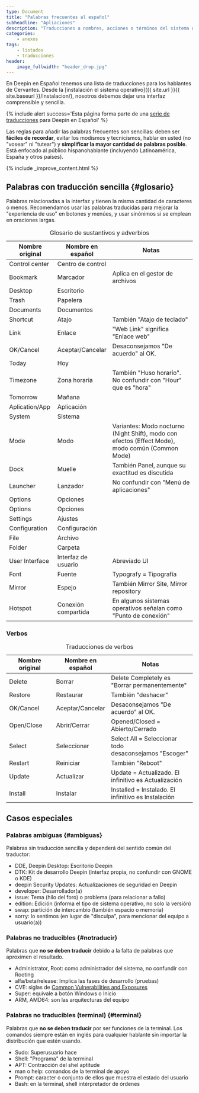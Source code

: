 ```yaml
---
type: Document
title: "Palabras frecuentes al español"
subheadline: "Apliaciones"
description: "Traducciones a nombres, acciones o términos del sistema operativo."
categories:
    - anexos
tags:
    - listados
    - traducciones
header:
    image_fullwidth: "header_drop.jpg"
---
```


En Deepin en Español tenemos una lista de traducciones para los hablantes de Cervantes. Desde la [instalación el sistema operativo]({{ site.url }}{{ site.baseurl }}/instalacion/), nosotros debemos dejar una interfaz comprensible y sencilla.

{% include alert success='Esta página forma parte de una <a href="/dudas">serie de traducciones</a> para Deepin en Español' %}

Las reglas para añadir las palabras frecuentes son sencillas: deben ser **fáciles de recordar**, evitar los modismos y tecnicismos, hablar en usted (no "vosear" ni "tutear") y **simplificar la mayor cantidad de palabras posible**. Está enfocado al público hispanohablante (incluyendo Latinoamérica, España y otros países).

{% include _improve_content.html %}

## Palabras con traducción sencilla {#glosario}
Palabras relacionadas a la interfaz y tienen la misma cantidad de caracteres o menos. Recomendamos usar las palabras traducidas para mejorar la "experiencia de uso" en botones y menúes, y usar sinónimos si se emplean en oraciones largas.

<table>
  <caption>Glosario de sustantivos y adverbios</caption>
  <colgroup>
    <col span="1" style="width: 26%;">
    <col span="1" style="width: 26%;">
    <col span="1" style="width: 48%;">
  </colgroup>
  <thead>
    <tr>
      <th>Nombre original</th>
      <th>Nombre en español</th>
      <th>Notas</th>
    </tr>
  </thead>
  <tbody>
    <tr>
      <td>Control center</td>
      <td>Centro de control </td>
      <td></td>
    </tr>
    <tr>
      <td>Bookmark</td>
      <td>Marcador</td>
      <td>Aplica en el gestor de archivos</td>
    </tr>
    <tr>
      <td>Desktop</td>
      <td>Escritorio</td>
      <td></td>
    </tr>
    <tr>
      <td>Trash</td>
      <td>Papelera</td>
      <td></td>
    </tr>
    <tr>
      <td>Documents</td>
      <td>Documentos</td>
      <td></td>
    </tr>
    <tr>
      <td>Shortcut</td>
      <td>Atajo</td>
      <td>También "Atajo de teclado"</td>
    </tr>
    <tr>
      <td>Link</td>
      <td>Enlace</td>
      <td>"Web Link" significa "Enlace web"</td>
    </tr>
    <tr>
      <td>OK/Cancel</td>
      <td>Aceptar/Cancelar</td>
      <td>Desaconsejamos "De acuerdo" al OK.</td>
    </tr>
    <tr>
      <td>Today</td>
      <td>Hoy</td>
      <td></td>
    </tr>
    <tr>
      <td>Timezone</td>
      <td>Zona horaria</td>
      <td>También "Huso horario". No confundir con "Hour" que es "hora"</td>
    </tr>
    <tr>
      <td>Tomorrow</td>
      <td>Mañana</td>
      <td></td>
    </tr>
    <tr>
      <td>Aplication/App</td>
      <td>Aplicación</td>
      <td></td>
    </tr>
    <tr>
      <td>System</td>
      <td>Sistema</td>
      <td></td>
    </tr>
    <tr>
      <td>Mode</td>
      <td>Modo</td>
      <td>Variantes: Modo nocturno (Night Shift), modo con efectos (Effect Mode), modo común (Common Mode)</td>
    </tr>
    <tr>
      <td>Dock</td>
      <td>Muelle</td>
      <td>También Panel, aunque su exactitud es discutida</td>
    </tr>
    <tr>
      <td>Launcher</td>
      <td>Lanzador</td>
      <td>No confundir con "Menú de aplicaciones"</td>
    </tr>
    <tr>
      <td>Options</td>
      <td>Opciones</td>
      <td></td>
    </tr>
    <tr>
      <td>Options</td>
      <td>Opciones</td>
      <td></td>
    </tr>
    <tr>
      <td>Settings</td>
      <td>Ajustes</td>
      <td></td>
    </tr>
    <tr>
      <td>Configuration</td>
      <td>Configuración</td>
      <td></td>
    </tr>
    <tr>
      <td>File</td>
      <td>Archivo</td>
      <td></td>
    </tr>
    <tr>
      <td>Folder</td>
      <td>Carpeta</td>
      <td></td>
    </tr>
    <tr>
      <td>User Interface</td>
      <td>Interfaz de usuario</td>
      <td>Abreviado UI</td>
    </tr>
    <tr>
      <td>Font</td>
      <td>Fuente</td>
      <td>Typografy = Tipografía</td>
    </tr>
    <tr>
      <td>Mirror</td>
      <td>Espejo</td>
      <td>También Mirror Site, Mirror repository</td>
    </tr>
    <tr>
      <td>Hotspot</td>
      <td>Conexión compartida</td>
      <td>En algunos sistemas operativos señalan como "Punto de conexión"</td>
    </tr>
  </tbody>
</table>

### Verbos
<table>
  <caption>Traducciones de verbos</caption>
  <colgroup>
    <col span="1" style="width: 26%;">
    <col span="1" style="width: 26%;">
    <col span="1" style="width: 48%;">
  </colgroup>
  <thead>
    <tr>
      <th>Nombre original</th>
      <th>Nombre en español</th>
      <th>Notas</th>
    </tr>
  </thead>
  <tbody>
    <tr>
      <td>Delete</td>
      <td>Borrar</td>
      <td>Delete Completely es "Borrar permanentemente"</td>
    </tr>
    <tr>
      <td>Restore</td>
      <td>Restaurar</td>
      <td>También "deshacer"</td>
    </tr>
    <tr>
      <td>OK/Cancel</td>
      <td>Aceptar/Cancelar</td>
      <td>Desaconsejamos "De acuerdo" al OK.</td>
    </tr>
    <tr>
      <td>Open/Close</td>
      <td>Abrir/Cerrar</td>
      <td>Opened/Closed = Abierto/Cerrado</td>
    </tr>
    <tr>
      <td>Select</td>
      <td>Seleccionar</td>
      <td>Select All = Seleccionar todo<br/> desaconsejamos "Escoger"</td>
    </tr>
    <tr>
      <td>Restart</td>
      <td>Reiniciar</td>
      <td>También "Reboot"</td>
    </tr>
    <tr>
      <td>Update</td>
      <td>Actualizar</td>
      <td>Update = Actualizado. El infinitivo es Actualización</td>
    </tr>
    <tr>
      <td>Install</td>
      <td>Instalar</td>
      <td>Installed = Instalado. El infinitivo es Instalación</td>
    </tr>
  </tbody>
</table>

## Casos especiales
### Palabras ambiguas {#ambiguas}
Palabras sin traducción sencilla y dependerá del sentido común del traductor:
* DDE, Deepin Desktop: Escritorio Deepin
* DTK: Kit de desarrollo Deepin (interfaz propia, no confundir con GNOME o KDE)
* deepin Security Updates: Actualizaciones de seguridad en Deepin
* developer: Desarrollador(a)
* issue: Tema (hilo del foro) o problema (para relacionar a fallo)
* edition: Edición (informa el tipo de sistema operativo, no solo la versión)
* swap: partición de intercambio (también espacio o memoria)
* sorry: lo sentimos (en lugar de "disculpa", para mencionar del equipo a usuario(a))

### Palabras no traducibles {#notraducir}
Palabras que **no se deben traducir** debido a la falta de palabras que aproximen el resultado.
* Administrator, Root: como administrador del sistema, no confundir con Rooting
* alfa/beta/release: Implica las fases de desarrollo (pruebas)
* CVE: siglas de [Common Vulnerabilities and Exposures](https://cve.mitre.org/)
* Super: equivale a botón Windows o Inicio
* ARM, AMD64: son las arquitecturas del equipo

### Palabras no traducibles (terminal) {#terminal}
Palabras que **no se deben traducir** por ser funciones de la terminal. Los comandos siempre están en inglés para cualquier hablante sin importar la distribución que estén usando.
* Sudo: Superusuario hace
* Shell: "Programa" de la terminal
* APT: Contracción del shel aptitude
* man o help: comandos de la terminal de apoyo
* Prompt: caracter o conjunto de ellos que muestra el estado del usuario
* Bash: en la terminal, shell intérpretador de órdenes
